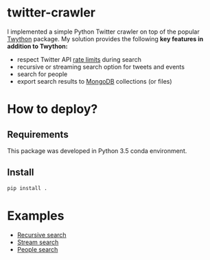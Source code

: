 ﻿# twitter-crawler

I implemented a simple Python Twitter crawler on top of the popular [Twython](https://github.com/ryanmcgrath/twython) package. My solution provides the following **key features in addition to Twython:**

   * respect Twitter API [rate limits](https://developer.twitter.com/en/docs/basics/rate-limits) during search
   * recursive or streaming search option for tweets and events
   * search for people
   * export search results to [MongoDB](https://www.mongodb.com/) collections (or files)

# How to deploy?

## Requirements

This package was developed in Python 3.5 conda environment.

## Install

```bash
pip install .
```

# Examples

- [Recursive search](examples/recursive.py)
- [Stream search](examples/stream.py)
- [People search](examples/people.py)
